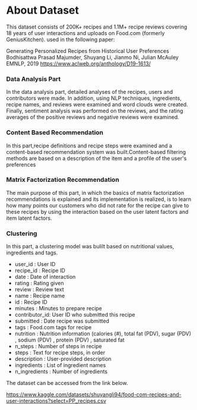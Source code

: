# About Dataset  

This dataset consists of 200K+ recipes and 1.1M+ recipe reviews covering 18 years of user interactions and uploads on Food.com (formerly GeniusKitchen). used in the following paper:  

Generating Personalized Recipes from Historical User Preferences Bodhisattwa Prasad Majumder, Shuyang Li, Jianmo Ni, Julian McAuley EMNLP, 2019 https://www.aclweb.org/anthology/D19-1613/

### Data Analysis Part  

In the data analysis part, detailed analyses of the recipes, users and contributors were made. In addition, using NLP techniques, ingredients, recipe names, and reviews were examined and word clouds were created. Finally, sentiment analysis was performed on the reviews, and the rating averages of the positive reviews and negative reviews were examined.  

### Content Based Recommendation  

In this part,recipe definitions and recipe steps were examined and a content-based recommendation system was built.Content-based filtering methods are based on a description of the item and a profile of the user's preferences 

### Matrix Factorization Recommendation  

The main purpose of this part, in which the basics of matrix factorization recommendations is explained and its implementation is realized, is to learn how many points our customers who did not rate for the recipe can give to these recipes by using the interaction based on the user latent factors and item latent factors.  

### Clustering  

In this part, a clustering model was bulilt based on nutritional values, ingredients and tags.  



- user_id       : User ID  
- recipe_id     : Recipe ID  
- date          : Date of interaction  
- rating        : Rating given  
- review        : Review text  
- name          : Recipe name  
- id            : Recipe ID  
- minutes       : Minutes to prepare recipe  
- contributor_id: User ID who submitted this recipe  
- submitted     : Date recipe was submitted  
- tags          : Food.com tags for recipe  
- nutrition     : Nutrition information (calories (#), total fat (PDV), sugar (PDV) , sodium (PDV) , protein (PDV) , saturated fat   
- n_steps       : Number of steps in recipe  
- steps         : Text for recipe steps, in order  
- description   : User-provided description
- ingredients   : List of ingredient names  
- n_ingredients : Number of ingredients



The dataset can be accessed from the link below.  

https://www.kaggle.com/datasets/shuyangli94/food-com-recipes-and-user-interactions?select=PP_recipes.csv